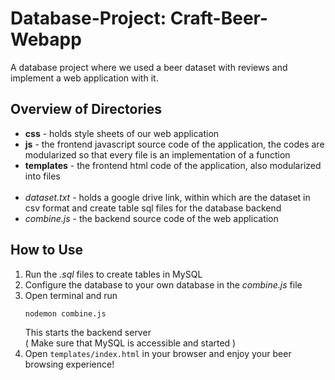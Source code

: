 # Database-Project: Craft-Beer-Webapp

A database project where we used a beer dataset with reviews and implement a web application with it.


## Overview of Directories
- <b>css</b> - holds style sheets of our web application
- <b>js</b> - the frontend javascript source code of the application, the codes are modularized so that every file is an implementation of a function
- <b>templates</b> - the frontend html code of the application, also modularized into files
<br/><br/>
- <i>dataset.txt</i> - holds a google drive link, within which are the dataset in csv format and create table sql files for the database backend
- <i>combine.js</i> - the backend source code of the web application

## How to Use
1. Run the <i>.sql</i> files to create tables in MySQL
2. Configure the database to your own database in the <i>combine.js</i> file
3. Open terminal and run
    ```bash
    nodemon combine.js
    ```
    This starts the backend server <br/>
    ( Make sure that MySQL is accessible and started )
4. Open ```templates/index.html``` in your browser and enjoy your beer browsing experience!

